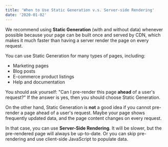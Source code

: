 ```yaml
---
title: 'When to Use Static Generation v.s. Server-side Rendering'
date: '2020-01-02'
---
```


We recommend using **Static Generation** (with and without data) whenever
possible because your page can be built once and served by CDN, which makes it
much faster than having a server render the page on every request.

You can use Static Generation for many types of pages, including:

-   Marketing pages
-   Blog posts
-   E-commerce product listings
-   Help and documentation

You should ask yourself: "Can I pre-render this page **ahead** of a user's
request?" If the answer is yes, then you should choose Static Generation.

On the other hand, Static Generation is **not** a good idea if you cannot
pre-render a page ahead of a user's request. Maybe your page shows frequently
updated data, and the page content changes on every request.

In that case, you can use **Server-Side Rendering**. It will be slower, but the
pre-rendered page will always be up-to-date. Or you can skip pre-rendering and
use client-side JavaScript to populate data.
